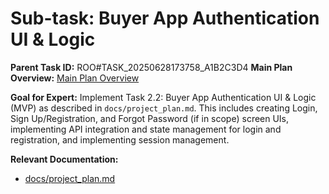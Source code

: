 # Sub-task: Buyer App Authentication UI & Logic

**Parent Task ID:** ROO#TASK_20250628173758_A1B2C3D4
**Main Plan Overview:** [Main Plan Overview](../../plans/ROO#TASK_20250628173758_A1B2C3D4_plan_overview.md)

**Goal for Expert:** Implement Task 2.2: Buyer App Authentication UI & Logic (MVP) as described in `docs/project_plan.md`. This includes creating Login, Sign Up/Registration, and Forgot Password (if in scope) screen UIs, implementing API integration and state management for login and registration, and implementing session management.

**Relevant Documentation:**

- [docs/project_plan.md](docs/project_plan.md)
